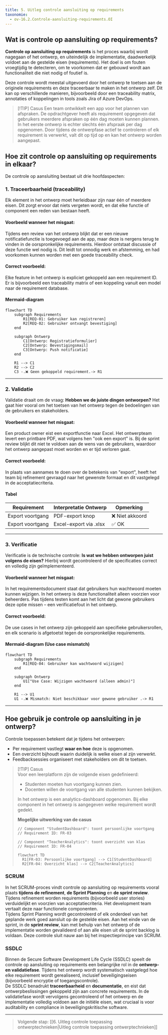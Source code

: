 ```yaml
---
title: 5. Uitleg controle aansluiting op requirements
taxonomie:
  - ov-16.2.Controle-aansluiting-requirements.OI
---
```


## Wat is controle op aansluiting op requirements?
**Controle op aansluiting op requirements** is het proces waarbij wordt nagegaan of het ontwerp, en uiteindelijk de implementatie, daadwerkelijk voldoet aan de gestelde eisen (requirements). Het doel is om fouten vroegtijdig te detecteren, om te voorkomen dat er gebouwd wordt aan functionaliteit die niet nodig of foutief is.

Deze controle wordt meestal uitgevoerd door het ontwerp te toetsen aan de originele requirements en deze traceerbaar te maken in het ontwerp zelf. Dit kan op verschillende manieren, bijvoorbeeld door een traceability matrix, annotaties of koppelingen in tools zoals Jira of Azure DevOps.

> [!TIP] Casus
> Een team ontwikkelt een app voor het plannen van afspraken. De opdrachtgever heeft als requirement opgegeven dat gebruikers meerdere afspraken op één dag moeten kunnen plannen. In het eerste ontwerp is echter slechts één afspraak per dag opgenomen. Door tijdens de ontwerpfase actief te controleren of elk requirement is verwerkt, valt dit op tijd op en kan het ontwerp worden aangepast.

## Hoe zit controle op aansluiting op requirements in elkaar?
De controle op aansluiting bestaat uit drie hoofdaspecten:

### 1. Traceerbaarheid (traceability)  
Elk element in het ontwerp moet herleidbaar zijn naar één of meerdere eisen. Dit zorgt ervoor dat niets vergeten wordt, en dat elke functie of component een reden van bestaan heeft.

#### Voorbeeld wanneer het misgaat:  
Tijdens een review van het ontwerp blijkt dat er een nieuwe notificatiefunctie is toegevoegd aan de app, maar deze is nergens terug te vinden in de oorspronkelijke requirements. Hierdoor ontstaat discussie of deze functie wel nodig is. Dit leidt tot onnodig werk en afstemming, en had voorkomen kunnen worden met een goede traceability check.

#### Correct voorbeeld:  
Elke feature in het ontwerp is expliciet gekoppeld aan een requirement ID. Er is bijvoorbeeld een traceability matrix of een koppeling vanuit een model naar de requirement database.

#### Mermaid-diagram
```mermaid
flowchart TD
    subgraph Requirements
        R1[REQ-01: Gebruiker kan registreren]
        R2[REQ-02: Gebruiker ontvangt bevestiging]
    end

    subgraph Ontwerp
        C1[Ontwerp: Registratieformulier]
        C2[Ontwerp: Bevestigingsmail]
        C3[Ontwerp: Push notificatie]
    end

    R1 --> C1
    R2 --> C2
    C3 -.❌ Geen gekoppeld requirement.-> R1
```

---

### 2. Validatie 
Validatie draait om de vraag: **Hebben we de juiste dingen ontworpen?** Het gaat hier vooral om het toetsen van het ontwerp tegen de bedoelingen van de gebruikers en stakeholders.

#### Voorbeeld wanneer het misgaat:  
Een product owner eist een exportfunctie naar Excel. Het ontwerpteam levert een printbare PDF, wat volgens hen "ook een export" is. Bij de sprint review blijkt dit niet te voldoen aan de wens van de gebruikers, waardoor het ontwerp aangepast moet worden en er tijd verloren gaat.

#### Correct voorbeeld:  
In plaats van aannames te doen over de betekenis van "export", heeft het team bij refinement gevraagd naar het gewenste formaat en dit vastgelegd in de acceptatiecriteria.

#### Tabel
| Requirement           | Interpretatie Ontwerp      | Opmerking         |
|-----------------------|-----------------------------|-------------------|
| Export voortgang      | PDF-export knop             | ❌ Niet akkoord   |
| Export voortgang      | Excel-export via .xlsx      | ✅ OK             |

---

### 3. Verificatie 
Verificatie is de technische controle: **Is wat we hebben ontworpen juist volgens de eisen?** Hierbij wordt gecontroleerd of de specificaties correct en volledig zijn geïmplementeerd.

#### Voorbeeld wanneer het misgaat:  
In het requirementsdocument staat dat gebruikers hun wachtwoord moeten kunnen wijzigen. In het ontwerp is deze functionaliteit alleen voorzien voor beheerders. Pas tijdens testen komt aan het licht dat gewone gebruikers deze optie missen – een verificatiefout in het ontwerp.

#### Correct voorbeeld:  
De use cases in het ontwerp zijn gekoppeld aan specifieke gebruikersrollen, en elk scenario is afgetoetst tegen de oorspronkelijke requirements.

#### Mermaid-diagram (Use case mismatch)
```mermaid
flowchart TD
    subgraph Requirements
        R1[REQ-04: Gebruiker kan wachtwoord wijzigen]
    end

    subgraph Ontwerp
        U1["Use Case: Wijzigen wachtwoord (alleen admin)"]
    end

    R1 --> U1
    U1 -.❌ Mismatch: Niet beschikbaar voor gewone gebruiker .-> R1

```

---

## Hoe gebruik je controle op aansluiting in je ontwerp?
Controle toepassen betekent dat je tijdens het ontwerpen:
- Per requirement vastlegt **waar en hoe** deze is opgenomen.
- Een overzicht bijhoudt waarin duidelijk is welke eisen al zijn verwerkt.
- Feedbacksessies organiseert met stakeholders om dit te toetsen.

> [!TIP] Casus  
> Voor een leerplatform zijn de volgende eisen gedefinieerd:  
> - Studenten moeten hun voortgang kunnen zien.  
> - Docenten willen de voortgang van alle studenten kunnen bekijken.  
>  
> In het ontwerp is een analytics-dashboard opgenomen. Bij elke component in het ontwerp is aangegeven welke requirement wordt gedekt.
>
> **Mogelijke uitwerking van de casus**
> ```
> // Component "StudentDashboard": toont persoonlijke voortgang
> // Requirement ID: FR-03
> 
> // Component "TeacherAnalytics": toont overzicht van klas
> // Requirement ID: FR-04
> ```
> 
> ```mermaid
> flowchart TD
>   R1[FR-03: Persoonlijke voortgang] --> C1[StudentDashboard]
>   R2[FR-04: Overzicht klas] --> C2[TeacherAnalytics]
> ```

### SCRUM
In het SCRUM-proces vindt controle op aansluiting op requirements vooral plaats **tijdens de refinement**, **de Sprint Planning** en **de sprint review**. Tijdens refinement worden requirements (bijvoorbeeld user stories) verduidelijkt en voorzien van acceptatiecriteria. Het development team vertaalt deze naar functionele componenten.  
Tijdens Sprint Planning wordt gecontroleerd of elk onderdeel van het geplande werk goed aansluit op de gestelde eisen. Aan het einde van de sprint, in de **sprint review**, kan met behulp van het ontwerp of de implementatie worden gevalideerd of aan alle eisen uit de sprint backlog is voldaan. Deze controle sluit nauw aan bij het inspectieprincipe van SCRUM.

### SSDLC
Binnen de Secure Software Development Life Cycle (SSDLC) speelt de controle op aansluiting op requirements een belangrijke rol in de **ontwerp- en validatiefase**. Tijdens het ontwerp wordt systematisch vastgelegd hoe elke requirement wordt gerealiseerd, inclusief beveiligingseisen (bijvoorbeeld encryptie of toegangscontrole).  
De SSDLC benadrukt **traceerbaarheid** en **documentatie**, en eist dat ontwerpbeslissingen gekoppeld zijn aan concrete requirements. In de validatiefase wordt vervolgens gecontroleerd of het ontwerp en de implementatie volledig voldoen aan de initiële eisen, wat cruciaal is voor auditability en compliance in beveiligingskritische software.

---

> Volgende stap: [[6. Uitleg controle toepassing ontwerptechnieken|Uitleg controle toepassing ontwerptechnieken]]